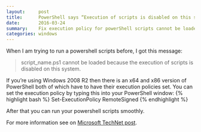 ```yaml
---
layout:     post
title:      PowerShell says “Execution of scripts is disabled on this system.”
date:       2016-03-24
summary:    Fix execution policy for powerShell scripts cannot be loaded because the execution of scripts is disabled on this system. 
categories: windows
---
```

When I am trying to run a powershell scripts before, I got this message:

> script_name.ps1 cannot be loaded because the execution of scripts is disabled on this system.

If you’re using Windows 2008 R2 then there is an x64 and x86 version of PowerShell both of which have to have their execution policies set. You can set the execution policy by typing this into your PowerShell window:
{% highlight bash %}
Set-ExecutionPolicy RemoteSigned
{% endhighlight %}

After that you can run your powershell scripts smoothly.

For more information see on [Microsoft TechNet post](https://technet.microsoft.com/en-us/library/ee176961.aspx).


